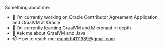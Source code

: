 Something about me:
- 🔭 I’m currently working on Oracle Contributor Agreement Application and GraalVM at Oracle
- 🌱 I’m currently learning GraalVM and Micronaut in depth
- 💬 Ask me about GraalVM and Java
- 📫 How to reach me: munish4111989@gmail.com

